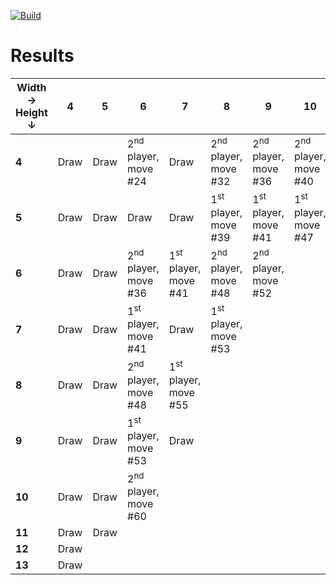 [![Build](https://github.com/ChristopheSteininger/c4/actions/workflows/build-and-test.yml/badge.svg?branch=master)](https://github.com/ChristopheSteininger/c4/actions/workflows/build-and-test.yml)

# Results

| Width &rarr; <br> Height &darr; |    4 |    5 |                                    6 |                                    7 |                                    8 |                                    9 |                                   10 |                                   11 |
| ------------------------------- | ---- | ---- | ------------------------------------ | ------------------------------------ | ------------------------------------ | ------------------------------------ | ------------------------------------ | ------------------------------------ |
|                           **4** | Draw | Draw | 2<sup>nd</sup> player, <br> move #24 |                                 Draw | 2<sup>nd</sup> player, <br> move #32 | 2<sup>nd</sup> player, <br> move #36 | 2<sup>nd</sup> player, <br> move #40 | 2<sup>nd</sup> player, <br> move #44 |
|                           **5** | Draw | Draw |                                 Draw |                                 Draw | 1<sup>st</sup> player, <br> move #39 | 1<sup>st</sup> player, <br> move #41 | 1<sup>st</sup> player, <br> move #47 |
|                           **6** | Draw | Draw | 2<sup>nd</sup> player, <br> move #36 | 1<sup>st</sup> player, <br> move #41 | 2<sup>nd</sup> player, <br> move #48 | 2<sup>nd</sup> player, <br> move #52
|                           **7** | Draw | Draw | 1<sup>st</sup> player, <br> move #41 |                                 Draw | 1<sup>st</sup> player, <br> move #53 |
|                           **8** | Draw | Draw | 2<sup>nd</sup> player, <br> move #48 | 1<sup>st</sup> player, <br> move #55 |
|                           **9** | Draw | Draw | 1<sup>st</sup> player, <br> move #53 |                                 Draw |
|                          **10** | Draw | Draw | 2<sup>nd</sup> player, <br> move #60 |
|                          **11** | Draw | Draw |
|                          **12** | Draw |
|                          **13** | Draw |
